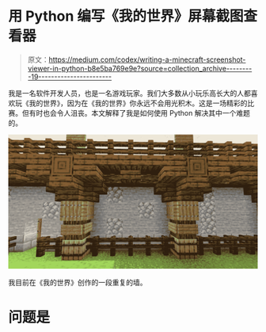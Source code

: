 # 用 Python 编写《我的世界》屏幕截图查看器

> 原文：<https://medium.com/codex/writing-a-minecraft-screenshot-viewer-in-python-b8e5ba769e9e?source=collection_archive---------19----------------------->

我是一名软件开发人员，也是一名游戏玩家。我们大多数从小玩乐高长大的人都喜欢玩《我的世界》，因为在《我的世界》你永远不会用光积木。这是一场精彩的比赛。但有时也会令人沮丧。本文解释了我是如何使用 Python 解决其中一个难题的。

![](img/ddc99161d66682e9553104085a90f7ce.png)

我目前在《我的世界》创作的一段重复的墙。

# 问题是